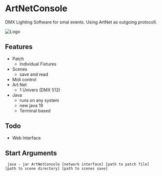 
# ArtNetConsole

DMX Lighting Software for smal events.
Using ArtNet as outgoing protocoll.




![Logo](https://www.hlg-fuerth.de/wp-content/uploads/2016/12/lito-logo_schwarz.jpg)


## Features
- Patch
    - Individual Fixtures
- Scenes
    - save and read
- Midi control
- Art Net
    - 1 Univers (DMX 512)
- Java
    - runs on any system
    - new java 19
    - Terminal based
## Todo
- Web Interface

## Start Arguments
 ` java - jar ArtNetConsole [network interface] [path to patch file] [path to scene directory] [path to scenes save]`

